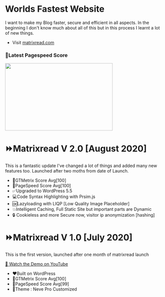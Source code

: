# Worlds Fastest Website

I want to make my Blog faster, secure and efficient in all aspects. In the beginning I don't know much about all of this but in this process I learnt a lot of new things.

* Visit [matrixread.com](https://matrixread.com)

### 🔰Latest Pagespeed Score
<img src="https://github.com/AbhiramReddyD/Worlds-Fastest-Website/blob/master/images/Capture.PNG" height="220" width="350">

# ⏩Matrixread V 2.0 [August 2020]
This is a fantastic update I've changed a lot of things and added many new features too. Launched after two moths from date of Launch.
* 💯GTMetrix Score Avg[100]
* 💯PageSpeed Score Avg[100]
* ✅Upgraded to WordPress 5.5
* 💻Code Syntax Highlighting with Prsim.js
* 🆗Lazyloading with LIQP [Low Quality Image Placeholder]
* 💥Intelligent Caching, Full Static Site but important parts are Dynamic
* 🔒 Cookieless and more Secure now, visitor ip anonymization [hashing]

# ⏩Matrixread V 1.0 [July 2020]
This is the first version, launched after one month of matrixread launch

[🎥 Watch the Demo on YouTube](https://www.youtube.com/watch?v=lnvsuNZURR0)
* ❤️Built on WordPress 
* 💯GTMetrix Score Avg[100]
* 💯PageSpeed Score Avg[99]
* 🤩Theme : Neve Pro Customized
